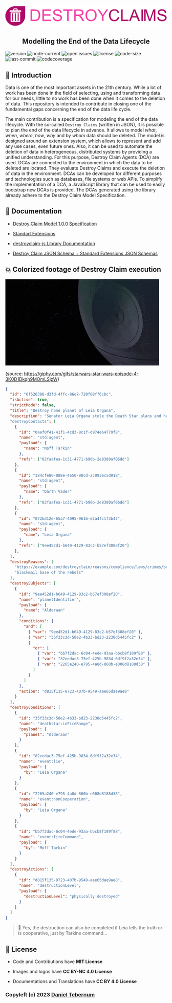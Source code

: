 ![Destroy Claims Banner](docs/img/logo_transparent.png)

<h2 align="center">Modelling the End of the Data Lifecycle</h2>

![version](https://img.shields.io/badge/dynamic/json?style=flat-square&label=version&query=version&url=https%3A%2F%2Fraw.githubusercontent.com%2FDaTebe%2Fdestroyclaims%2Fmain%2Fpackage.json)
![node-current](https://img.shields.io/badge/dynamic/json?style=flat-square&logo=Node.js&label=node&query=engines.node&url=https%3A%2F%2Fraw.githubusercontent.com%2FDaTebe%2Fdestroyclaims%2Fmain%2Fpackage.json)
![open issues](https://img.shields.io/github/issues/DaTebe/destroyclaims?style=flat-square)
![license](https://img.shields.io/github/license/DaTebe/destroyclaims?style=flat-square)
![code-size](https://img.shields.io/github/languages/code-size/DaTebe/destroyclaims?style=flat-square)
![last-commit](https://img.shields.io/github/last-commit/DaTebe/destroyclaims?style=flat-square)
![codecoverage](https://img.shields.io/badge/coverage-100%25-green?style=flat-square)

## 🚀 Introduction

Data is one of the most important assets in the 21th century.
While a lot of work has been done in the field of selecting, using and transforming data for our needs, little to no work has been done when it comes to the deletion of data.
This repository is intended to contribute in closing one of the fundamental gaps concerning the end of the data life cycle.

The main contribution is a specification for modeling the end of the data lifecycle.
With the so-called `Destroy Claims` (written in JSON), it is possible to plan the end of the data lifecycle in advance.
It allows to model _what_, _when_, _where_, _how_, _why_ and by _whom_ data should be deleted.
The model is designed around an extension system, which allows to represent and add any use cases, even future ones.
Also, it can be used to automate the deletion of data in heterogeneous, distributed systems by providing a unified understanding.
For this purpose, Destroy Claim Agents (DCA) are used.
DCAs are connected to the environment in which the data to be deleted are located.
They evaluate Destroy Claims and execute the deletion of data in the environment.
DCAs can be developed for different purposes and technologies such as databases, file systems or web APIs.
To simplify the implementation of a DCA, a JavaScript library that can be used to easily bootstrap new DCAs is provided.
The DCAs generated using the library already adhere to the Destroy Claim Model Specification.

## 📑 Documentation

+ [Destroy Claim Model 1.0.0 Specification](docs/destroy-claim.md)

+ [Standart Extensions](docs/std-extensions.md)

+ [destroyclaim-js Library Documentation](docs/destroyclaim-js.md/)

+ [Destroy Claim JSON Schema + Standard Extensions JSON Schemas](schema/)

## 💥 Colorized footage of Destroy Claim execution

![Destroy Claims Banner](docs/img/destroy.gif)

(source: https://giphy.com/gifs/starwars-star-wars-episode-4-3K0D1Dkqh9MOmLSjzW)

```json
{
  "id": "6f526380-d3fd-4ffc-86e7-720f08ff6cbc",
  "isActive": true,
  "strictMode": false,
  "title": "Destroy home planet of Leia Organa",
  "description": "Senator Leia Organa stole the Death Star plans and handed them over to the rebels. We have to find out the location of the rebel base. For this we blackmail the senator by destroying her home planet in case of non-cooperation or lie."
  "destroyContacts": [
    {
      "id": "0aef0f41-41f1-4cd3-8c1f-d974e64779f8",
      "name": "std:agent",
      "payload": {
        "name": "Moff Tarkin"
      },
      "refs": ["02faafea-1c31-4771-b90b-2e8380af06dd"]
    },
    {
      "id": "384cfe80-888e-4650-90cd-2c093ec5d918",
      "name": "std:agent",
      "payload": {
        "name": "Darth Vader"
      },
      "refs": ["02faafea-1c31-4771-b90b-2e8380af06dd"]
    },
    {
      "id": "072bd12e-65a7-4095-9616-e2a4fc1f3b47",
      "name": "std:agent",
      "payload": {
        "name": "Leia Organa"
      },
      "refs": ["9ee452d1-b649-4129-83c2-b57ef308ef20"]
    },
  ],
  "destroyReasons": [
    "https://example.com/destroyclaim/reasons/compliance/laws/crimes/betrayal-of-secrets",
    "blackmail base of the rebels"
  ],
  "destroySubjects": [
    {
      "id": "9ee452d1-b649-4129-83c2-b57ef308ef20",
      "name": "planetIdentifier",
      "payload": {
        "name": "Alderaan"
      },
      "conditions": {
        "and": [
          { "var": "9ee452d1-b649-4129-83c2-b57ef308ef20" },
          { "var": "35f33c3d-50e2-4b33-bd23-2230d5445fc2" },
          { 
            "or": [
              { "var": "bb7f2dac-6c04-4ede-93aa-bbcb8f189f88" },
              { "var": "82eedac3-75ef-425b-9834-6df9f2a32e34" },
              { "var": "2265a240-e795-4a8d-860b-e008d8188d38" }
            ] 
          }
        ]
      },
      "action": "d815f135-8723-407b-9549-aae65dae9ae8"
    }
  ],
  "destroyConditions": [
    {
      "id": "35f33c3d-50e2-4b33-bd23-2230d5445fc2",
      "name": "deathstar:inFireRange",
      "payload": {
        "planet": "Alderaan"
      }
    },
    {
      "id": "82eedac3-75ef-425b-9834-6df9f2a32e34",
      "name": "event:lie",
      "payload": {
        "by": "Leia Organa"
      }
    },
    {
      "id": "2265a240-e795-4a8d-860b-e008d8188d38",
      "name": "event:nonCooperation",
      "payload": {
        "by": "Leia Organa"
      }
    },
    {
      "id": "bb7f2dac-6c04-4ede-93aa-bbcb8f189f88",
      "name": "event:fireCommand",
      "payload": {
        "by": "Moff Tarkin"
      }
    }
  ],
  "destroyActions": [
    {
      "id": "d815f135-8723-407b-9549-aae65dae9ae8",
      "name": "destructionLevel",
      "payload": {
        "destructionLevel": "physically destroyed"
      }
    }
  ]
}
```

> 🥸 Yes, the destruction can also be completed if Leia tells the truth or is cooperative, just by Tarkins command... 

## 📃 License

+ Code and Contributions have **MIT License**

+ Images and logos have **CC BY-NC 4.0 License**

+ Documentations and Translations have **CC BY 4.0 License**

### Copyleft (c) 2023 [Daniel Tebernum](https://github.com/DaTebe)
